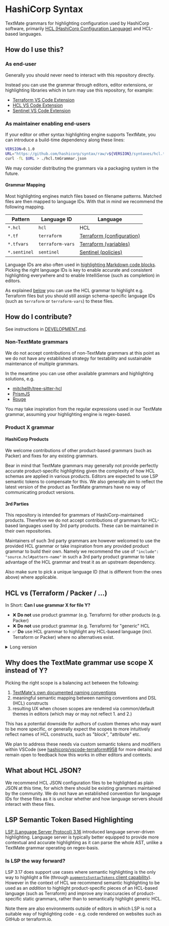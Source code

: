 # HashiCorp Syntax

TextMate grammars for highlighting configuration used by HashiCorp software, primarily [HCL (HashiCorp Configuration Language)](https://github.com/hashicorp/hcl) and HCL-based languages.

## How do I use this?

### As end-user

Generally you should never need to interact with this repository directly.

Instead you can use the grammar through editors, editor extensions, or highlighting libraries which in turn may use this repository, for example:

 - [Terraform VS Code Extension](https://marketplace.visualstudio.com/items?itemName=HashiCorp.terraform)
 - [HCL VS Code Extension](https://marketplace.visualstudio.com/items?itemName=HashiCorp.HCL)
 - [Sentinel VS Code Extension](https://marketplace.visualstudio.com/items?itemName=HashiCorp.sentinel)

### As maintainer enabling end-users

If your editor or other syntax highlighting engine supports TextMate, you can introduce a build-time dependency along these lines:

```sh
VERSION=0.1.0
URL="https://github.com/hashicorp/syntax/raw/v${VERSION}/syntaxes/hcl.tmGrammar.json"
curl -fL $URL > ./hcl.tmGrammar.json
```

We may consider distributing the grammars via a packaging system in the future.

#### Grammar Mapping

Most highlighting engines match files based on filename patterns. Matched files are then mapped to language IDs. With that in mind we recommend the following mapping.

| Pattern      | Language ID      | Language                  |
| ------------ | ---------------- | ------------------------- |
| `*.hcl`      | `hcl`            | HCL                       |
| `*.tf`       | `terraform`      | [Terraform (configuration)](https://www.terraform.io/language/syntax/configuration) |
| `*.tfvars`   | `terraform-vars` | [Terraform (variables)](https://www.terraform.io/language/values/variables#variable-definitions-tfvars-files) |
| `*.sentinel` | `sentinel`       | [Sentinel (policies)](https://docs.hashicorp.com/sentinel/language/spec) |

Language IDs are also often used in [highlighting Markdown code blocks](https://www.markdownguide.org/extended-syntax/#syntax-highlighting). Picking the right language IDs is key to enable accurate and consistent highlighting everywhere and to enable IntelliSense (such as completion) in editors.

As explained [below](#hcl-vs-terraform--packer--) you can use the HCL grammar to highlight e.g. Terraform files but you should still assign schema-specific language IDs (such as `terraform` or `terraform-vars`) to these files.

## How do I contribute?

See instructions in [DEVELOPMENT.md](./DEVELOPMENT.md).

### Non-TextMate grammars

We do not accept contributions of non-TextMate grammars at this point as we do not have any established strategy for testability and sustainable maintenance of multiple grammars.

In the meantime you can use other available grammars and highlighting solutions, e.g.

 - [mitchellh/tree-sitter-hcl](https://github.com/mitchellh/tree-sitter-hcl)
 - [PrismJS](https://prismjs.com/#supported-languages)
 - [Rouge](http://rouge.jneen.net/v3.28.0/hcl/)

You may take inspiration from the regular expressions used in our TextMate grammar, assuming your highlighting engine is regex-based.

### Product X grammar

#### HashiCorp Products

We welcome contributions of other product-based grammars (such as Packer) and fixes for any existing grammars.

Bear in mind that TextMate grammars may generally not provide perfectly accurate product-specific highlighting given the complexity of how HCL schemas are applied in various products. Editors are expected to use LSP semantic tokens to compensate for this. We also generally aim to reflect the latest version of the product as TextMate grammars have no way of communicating product versions.

#### 3rd Parties

This repository is intended for grammars of HashiCorp-maintained products. Therefore we do not accept contributions of grammars for HCL-based languages used by 3rd party products. These can be maintained in their own repositories.

Maintainers of such 3rd party grammars are however welcomed to use the provided HCL grammar or take inspiration from any provided product grammar to build their own. Namely we recommend the use of `"include": "source.hcl#pattern-name"` in such a 3rd party product grammar to take advantage of the HCL grammar and treat it as an upstream dependency.

Also make sure to pick a unique language ID (that is different from the ones above) where applicable.

## HCL vs (Terraform / Packer / ...)

In Short: **Can I use grammar X for file Y?**

 - ❌ **Do not** use product grammar (e.g. Terraform) for other products (e.g. Packer)
 - ❌ **Do not** use product grammar (e.g. Terraform) for "generic" HCL
 - ✅ **Do** use HCL grammar to highlight any HCL-based language (incl. Terraform or Packer) where no alternatives exist.

<details>
  <summary markdown="span">Long version</summary>

HCL is a schema-based language. Schema is an integral part of any HCL-based language as it declares the names of blocks, names of attributes, expected expressions and data types etc. You can think of it as similar to JSON schemas in JSON.

The language itself (HCL) cannot and should not imply any schema, i.e. does _not_ imply any block or attribute names. Schema is what makes the language product-specific.

To put it simply:

```
HCL + Schema (e.g. Terraform or Packer) = Product-specific language (Terraform language or Packer language).
```

To provide any product-specific feature, either more precise product-specific highlighting or any IntelliSense, such as completion, hover, go-to-definition etc., editors need to know what schema to use.

For example, to understand the meaning of `resource` block in Terraform when user hovers over it, the editor needs to know the file is a Terraform configuration file. Unlike `terraform`, `hcl` does not convey that information.

Schemas may also differ even in the context of a single product (e.g. `terraform` vs `terraform-vars`). This is why it's essential to use documented language IDs.
</details>

## Why does the TextMate grammar use scope X instead of Y?

Picking the right scope is a balancing act between the following:

 1. [TextMate's own documented naming conventions](https://macromates.com/manual/en/language_grammars)
 1. meaningful semantic mapping between naming conventions and DSL (HCL) constructs
 1. resulting UX when chosen scopes are rendered via common/default themes in editors (which may or may not reflect 1. and 2.)

This has a potential downside for authors of custom themes who may want to be more specific, or generally expect the scopes to more intuitively reflect names of HCL constructs, such as "block", "attribute" etc.

We plan to address these needs via custom semantic tokens and modifiers within VSCode (see [hashicorp/vscode-terraform#958](https://github.com/hashicorp/vscode-terraform/pull/958) for more details) and remain open to feedback how this works in other editors and contexts.

## What about HCL JSON?

We recommend HCL JSON configuration files to be highlighted as plain JSON at this time, for which there should be existing grammars maintained by the community. We do not have an established convention for language IDs for these files as it is unclear whether and how language servers should interact with these files.

## LSP Semantic Token Based Highlighting

[LSP (Language Server Protocol) 3.16](https://microsoft.github.io/language-server-protocol/specifications/specification-3-16/) introduced language server-driven highlighting. Language server is typically better equipped to provide more contextual and accurate highlighting as it can parse the whole AST, unlike a TextMate grammar operating on regex-basis.

### Is LSP the way forward?

LSP 3.17 does support use cases where semantic highlighting is the only way to highlight a file (through [`augmentsSyntaxTokens` client capability](https://microsoft.github.io/language-server-protocol/specifications/lsp/3.17/specification/#semanticTokensClientCapabilities)). However in the context of HCL we recommend semantic highlighting to be used as an _addition_ to highlight product-specific pieces of an HCL-based language (such as Terraform) and improve any inaccuracies of product-specific static grammars, rather than to semantically highlight generic HCL.

Note there are also environments outside of editors in which LSP is not a suitable way of highlighting code - e.g. code rendered on websites such as GitHub or terraform.io.
